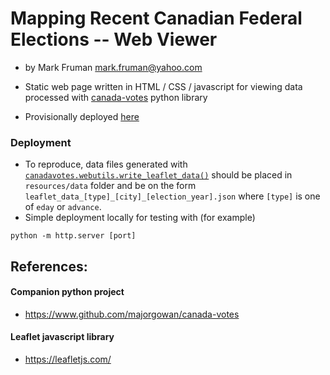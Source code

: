# Mapping Recent Canadian Federal Elections -- Web Viewer
- by Mark Fruman mark.fruman@yahoo.com


- Static web page written in HTML / CSS / javascript for viewing data processed with [canada-votes](https://www.github.com/majorgowan/canada-votes/) python library
- Provisionally deployed [here](http://canadavotes.s3-website-us-west-2.amazonaws.com/index.html)


### Deployment
- To reproduce, data files generated with [`canadavotes.webutils.write_leaflet_data()`](https://github.com/majorgowan/canada-votes/blob/master/webutils.py)
should be placed in `resources/data` folder and be on the form `leaflet_data_[type]_[city]_[election_year].json` where `[type]` is one of
`eday` or `advance`.
- Simple deployment locally for testing with (for example)
```
python -m http.server [port]
```



## References:
#### Companion python project
- https://www.github.com/majorgowan/canada-votes

#### Leaflet javascript library
- https://leafletjs.com/